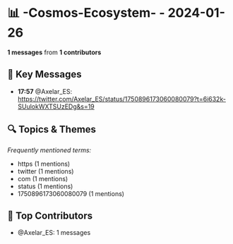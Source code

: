 # 📊 -Cosmos-Ecosystem- - 2024-01-26
**1 messages** from **1 contributors**

## 💬 Key Messages
- **17:57** @Axelar_ES: https://twitter.com/Axelar_ES/status/1750896173060080079?t=6i632k-SUulokWXTSUzEDg&s=19

## 🔍 Topics & Themes
*Frequently mentioned terms:*
- https (1 mentions)
- twitter (1 mentions)
- com (1 mentions)
- status (1 mentions)
- 1750896173060080079 (1 mentions)

## 👥 Top Contributors
- @Axelar_ES: 1 messages